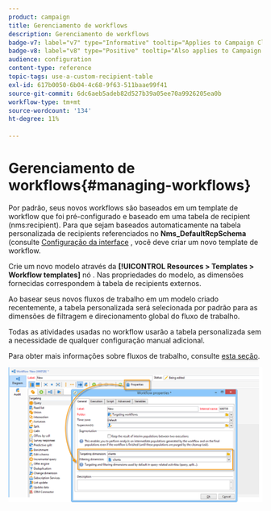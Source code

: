 ```yaml
---
product: campaign
title: Gerenciamento de workflows
description: Gerenciamento de workflows
badge-v7: label="v7" type="Informative" tooltip="Applies to Campaign Classic v7"
badge-v8: label="v8" type="Positive" tooltip="Also applies to Campaign v8"
audience: configuration
content-type: reference
topic-tags: use-a-custom-recipient-table
exl-id: 617b0050-6b04-4c68-9f63-511baae99f41
source-git-commit: 6dc6aeb5adeb82d527b39a05ee70a9926205ea0b
workflow-type: tm+mt
source-wordcount: '134'
ht-degree: 11%

---
```


# Gerenciamento de workflows{#managing-workflows}



Por padrão, seus novos workflows são baseados em um template de workflow que foi pré-configurado e baseado em uma tabela de recipient (nms:recipient). Para que sejam baseados automaticamente na tabela personalizada de recipients referenciados no **Nms_DefaultRcpSchema** (consulte [Configuração da interface](../../configuration/using/configuring-the-interface.md) , você deve criar um novo template de workflow.

Crie um novo modelo através da **[!UICONTROL Resources > Templates > Workflow templates]** nó . Nas propriedades do modelo, as dimensões fornecidas correspondem à tabela de recipients externos.

Ao basear seus novos fluxos de trabalho em um modelo criado recentemente, a tabela personalizada será selecionada por padrão para as dimensões de filtragem e direcionamento global do fluxo de trabalho.

Todas as atividades usadas no workflow usarão a tabela personalizada sem a necessidade de qualquer configuração manual adicional.

Para obter mais informações sobre fluxos de trabalho, consulte [esta seção](../../workflow/using/about-workflows.md).

![](assets/cfg_external_table_workflow.png)
